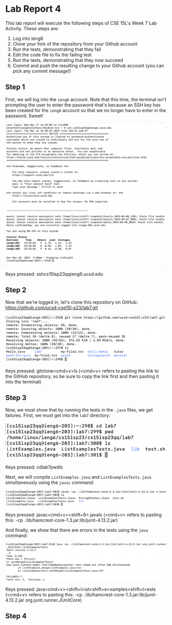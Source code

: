 # Lab Report 4

This lab report will execute the following steps of CSE 15L's Week 7 Lab Activity. These steps are:
1. Log into ieng6
2. Clone your fork of the repository from your Github account
3. Run the tests, demonstrating that they fail
4. Edit the code file to fix the failing test
5. Run the tests, demonstrating that they now succeed
6. Commit and push the resulting change to your Github account (you can pick any commit message!)

## Step 1

First, we will log into the `ieng6` account. Note that this time, the terminal isn't prompting the user to enter the password-that's because an SSH key has been created for the `ieng6` account so that we no longer have to enter in the password. Sweet! 

![Image](ieng6login.png)

Keys pressed: ssh<space>cs15lsp23qq<shift-2>ieng6.ucsd.edu<enter>

## Step 2

Now that we're logged in, let's clone this repository on GitHub: https://github.com/ucsd-cse15l-s23/lab7.git

![Image](gitclonelab7.png)

Keys pressed: git<space>clone<space><cmd+v><enter>ls<enter> (<cmd+v> refers to pasting the link to the GitHub repository, so be sure to copy the link first and then pasting it into the terminal)

## Step 3
  
Now, we must show that by running the tests in the `.java` files, we get failures. First, we must get into the `lab7` directory:
  
![Image](cdlab7pwdls.png)
  
Keys pressed: cd<space>lab7<enter>pwd<enter>ls<enter>
  
Next, we will compile `ListExamples.java` and `ListExamplesTests.java` simultaneously using the `javac` command:

![Image](compile.png)

Keys pressed: javac<space><cmd+v><space><shift+8>.java<enter>ls<enter> (<cmd+v> refers to pasting this: -cp .:lib/hamcrest-core-1.3.jar:lib/junit-4.13.2.jar)

And finally, we show that there are errors in the tests using the `java` command:

![Image](failure.png)

Keys pressed: java<space><cmd+v><space><shift+l>ist<shift+e>xamples<shift+t>ests<enter> (<cmd+v> refers to pasting this: -cp .:lib/hamcrest-core-1.3.jar:lib/junit-4.13.2.jar org.junit.runner.JUnitCore)

## Step 4
